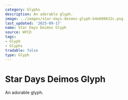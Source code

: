 ```yaml
---
category: Glyphs
description: An adorable glyph.
image: ../images/star-days-deimos-glyph-b4e600632c.png
last_updated: '2025-09-17'
name: Star Days Deimos Glyph
source: WFCD
tags:
- Glyph
- Glyphs
tradable: false
type: Glyph
---
```


# Star Days Deimos Glyph

An adorable glyph.


